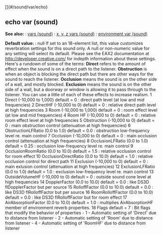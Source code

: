 []{#/sound/var/echo}
  ## echo var (sound)
  **See also:**
  :   [vars (sound)](ref/sound/var)
  :   [x, y, z vars (sound)](ref/sound/var/xyz)
  :   [environment var (sound)](ref/sound/var/environment)
  <!-- -->
  **Default value:**
  :   null
  If set to an 18-element list, this value customizes reverbration
  settings for this sound only. A null or non-numeric value for any
  setting will select its default. Please see the EAX2 documentation at
  http://developer.creative.com/ for indepth information about these
  settings.
  Here\'s a rundown of some of the terms: **Direct** refers to the amount
  of effect when the sound is on a direct path to the listener.
  **Obstruction** is when an object is blocking the direct path but there
  are other ways for the sound to reach the listener. **Occlusion** means
  the sound is on the other side of a wall, and mostly blocked.
  **Exclusion** means the sound is on the other side of a wall, but a
  doorway or window is allowing it to pass through to the listener. You
  can use a little of each of these effects to increase realism.
  1 Direct (-10,000 to 1,000) default = 0
  :   direct path level (at low and mid frequencies)
  2 DirectHF (-10,000 to 0) default = 0
  :   relative direct path level at high frequencies
  3 Room (-10,000 to 1,000) default = 0
  :   room effect level (at low and mid frequencies)
  4 Room HF (-10,000 to 0) default = 0
  :   relative room effect level at high frequencies
  5 Obstruction (-10,000 to 0) default = 0
  :   main obstruction control (attenuation at high frequencies)
  6 ObstructionLFRatio (0.0 to 1.0) default = 0.0
  :   obstruction low-frequency level re. main control
  7 Occlusion (-10,000 to 0) default = 0
  :   main occlusion control (attenuation at high frequencies)
  8 OcclusionLFRatio (0.0 to 1.0) default = 0.25
  :   occlusion low-frequency level re. main control
  9 OcclusionRoomRatio (0.0 to 10.0) default = 1.5
  :   relative occlusion control for room effect
  10 OcclusionDirectRatio (0.0 to 10.0) default = 1.0
  :   relative occlusion control for direct path
  11 Exclusion (-10,000 to 0) default = 0
  :   main exlusion control (attenuation at high frequencies)
  12 ExclusionLFRatio (0.0 to 1.0) default = 1.0
  :   exclusion low-frequency level re. main control
  13 OutsideVolumeHF (-10,000 to 0) default = 0
  :   outside sound cone level at high frequencies
  14 DopplerFactor (0.0 to 10.0) default = 0.0
  :   like DS3D flDopplerFactor but per source
  15 RolloffFactor (0.0 to 10.0) default = 0.0
  :   like DS3D flRolloffFactor but per source
  16 RoomRolloffFactor (0.0 to 10.0) default = 0.0
  :   like DS3D flRolloffFactor but for room effect
  17 AirAbsorptionFactor (0.0 to 10.0) default = 1.0
  :   multiplies AirAbsorptionHF member of environment reverb properties.
  18 Flags default = 7
  :   Bit flags that modify the behavior of properties
      -   1 - Automatic setting of \'Direct\' due to distance from
          listener
      -   2 - Automatic setting of \'Room\' due to distance from listener
      -   4 - Automatic setting of \'RoomHF\' due to distance from
          listener